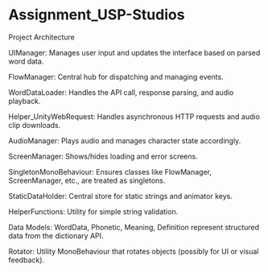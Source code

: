 # Assignment_USP-Studios
 

 Project Architecture

 
UIManager: Manages user input and updates the interface based on parsed word data.

FlowManager: Central hub for dispatching and managing events.

WordDataLoader: Handles the API call, response parsing, and audio playback.

Helper_UnityWebRequest: Handles asynchronous HTTP requests and audio clip downloads.

AudioManager: Plays audio and manages character state accordingly.

ScreenManager: Shows/hides loading and error screens.

SingletonMonoBehaviour<T>: Ensures classes like FlowManager, ScreenManager, etc., are treated as singletons.

StaticDataHolder: Central store for static strings and animator keys.

HelperFunctions: Utility for simple string validation.

Data Models: WordData, Phonetic, Meaning, Definition represent structured data from the dictionary API.

Rotator: Utility MonoBehaviour that rotates objects (possibly for UI or visual feedback).